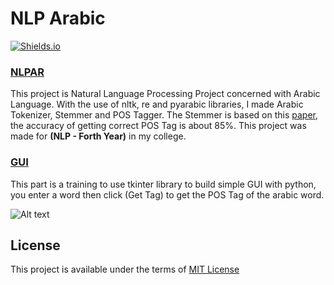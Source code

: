 # NLP Arabic

[![Shields.io](https://img.shields.io/badge/type-college%20project-orange?style=flat)](http://shields.io/)

### [NLPAR](/NLPAR.py)
This project is Natural Language Processing Project concerned with Arabic Language. With the use of nltk, re and pyarabic libraries, I made Arabic Tokenizer, Stemmer and POS Tagger. The Stemmer is based on this [paper](http://aircconline.com/ijdkp/V4N6/4614ijdkp01.pdf), the accuracy of getting correct POS Tag is about 85%. This project was made for **(NLP - Forth Year)** in my college.

### [GUI](/GUI.py)
This part is a training to use tkinter library to build simple GUI with python, you enter a word then click (Get Tag) to get the POS Tag of the arabic word.

![Alt text](https://drive.google.com/uc?id=17OwgUu8hHF8UCuc0m_olqTEvvmIvIDAl  "GUI")

## License
This project is available under the terms of [MIT License](https://choosealicense.com/licenses/mit/)

